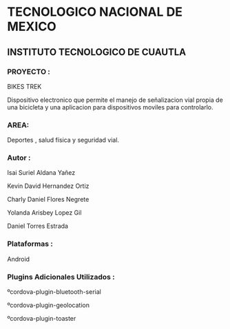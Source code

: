 
<h1>TECNOLOGICO NACIONAL DE MEXICO</h1>
<h2>INSTITUTO TECNOLOGICO DE CUAUTLA</h2>

<h3>PROYECTO :</h3> BIKES TREK
<p>Dispositivo electronico que permite el manejo de señalizacion vial propia de una bicicleta y una aplicacion para dispositivos moviles para controlarlo.</p>

<h3>AREA:</h3> Deportes , salud física y seguridad vial.

<h3>Autor :</h3>
<p>Isai Suriel Aldana Yañez</p>
<p>Kevin David Hernandez Ortiz</p>
<p>Charly Daniel Flores Negrete</p>
<p>Yolanda Arisbey Lopez Gil</p>
<p>Daniel Torres Estrada</p>


<h3> Plataformas :</h3> Android
<h3>Plugins Adicionales Utilizados : </h3>
<p>&#186;cordova-plugin-bluetooth-serial </p>
<p>&#186;cordova-plugin-geolocation </p>
<p>&#186;cordova-plugin-toaster </p>

